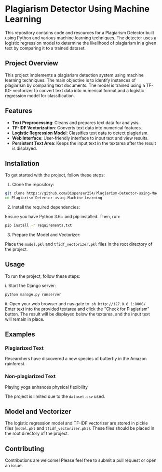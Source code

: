 # Plagiarism Detector Using Machine Learning
This repository contains code and resources for a Plagiarism Detector built using Python and various machine learning techniques. The detector uses a logistic regression model to determine the likelihood of plagiarism in a given text by comparing it to a trained dataset.

## Project Overview
This project implements a plagiarism detection system using machine learning techniques. The main objective is to identify instances of plagiarism by comparing text documents. The model is trained using a TF-IDF vectorizer to convert text data into numerical format and a logistic regression model for classification.

## Features
- **Text Preprocessing**: Cleans and prepares text data for analysis.
- **TF-IDF Vectorization**: Converts text data into numerical features.
- **Logistic Regression Model**: Classifies text data to detect plagiarism.
- **Web Interface**: User-friendly interface to input text and view results.
- **Persistent Text Area**: Keeps the input text in the textarea after the result is displayed.

## Installation
To get started with the project, follow these steps:

1. Clone the repository:
```sh
git clone https://github.com/Dispenser254/Plagiarism-Detector-using-Machine-Learning.git
cd Plagiarism-Detector-using-Machine-Learning
```
2. Install the required dependencies:

Ensure you have Python 3.6+ and pip installed. Then, run:
```sh
pip install -r requirements.txt
```
3. Prepare the Model and Vectorizer:

Place the ``model.pkl`` and ``tfidf_vectorizer.pkl`` files in the root directory of the project.

## Usage
To run the project, follow these steps:

i. Start the Django server:
```sh
python manage.py runserver
```
ii. Open your web browser and navigate to:
``sh
http://127.0.0.1:8000/
``
Enter text into the provided textarea and click the "Check for Plagiarism" button. The result will be displayed below the textarea, and the input text will remain in place.

## Examples
### Plagiarized Text
Researchers have discovered a new species of butterfly in the Amazon rainforest.

### Non-plagiarized Text
Playing yoga enhances physical flexibility

The project is limited due to the ``dataset.csv`` used.


## Model and Vectorizer
The logistic regression model and TF-IDF vectorizer are stored in pickle files (``model.pkl`` and ``tfidf_vectorizer.pkl``). These files should be placed in the root directory of the project.

## Contributing
Contributions are welcome! Please feel free to submit a pull request or open an issue.
